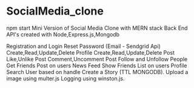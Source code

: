 # SocialMedia_clone
npm start
Mini Version of Social Media Clone with MERN stack
Back End API's created with  Node,Express.js,Mongodb


Registration and Login
Reset Password (Email - Sendgrid Api)
Create,Read,Update,Delete Profile
Create,Read,Update,Delete Post
Like,Unlike  Post
Comment,Uncomment Post
Follow and Unfollow People
Get Friends Post on users News Feed
Show Friends List on users Profile
Search User based on handle
Create a Story (TTL MONGODB).
Upload a image using multer.js
Logging using winston.js.

